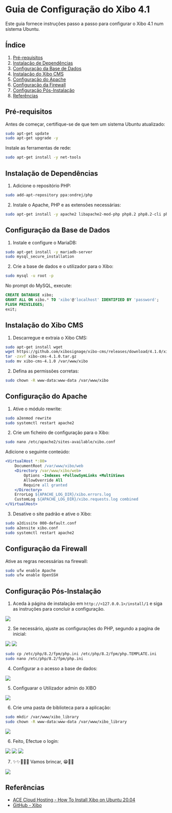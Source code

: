 # Guia de Configuração do Xibo 4.1

Este guia fornece instruções passo a passo para configurar o Xibo 4.1 num sistema Ubuntu.

## Índice

1. [Pré-requisitos](#pré-requisitos)
2. [Instalação de Dependências](#instalação-de-dependências)
3. [Configuração da Base de Dados](#configuração-da-base-de-dados)
4. [Instalação do Xibo CMS](#instalação-do-xibo-cms)
5. [Configuração do Apache](#configuração-do-apache)
6. [Configuração da Firewall](#configuração-da-firewall)
7. [Configuração Pós-Instalação](#configuração-pós-instalação)
8. [Referências](#referências)

## Pré-requisitos

Antes de começar, certifique-se de que tem um sistema Ubuntu atualizado:

```bash
sudo apt-get update
sudo apt-get upgrade -y
```

Instale as ferramentas de rede:

```bash
sudo apt-get install -y net-tools
```

## Instalação de Dependências

1. Adicione o repositório PHP:

```bash
sudo add-apt-repository ppa:ondrej/php
```

2. Instale o Apache, PHP e as extensões necessárias:

```bash
sudo apt-get install -y apache2 libapache2-mod-php php8.2 php8.2-cli php8.2-common php8.2-fpm php8.2-mysql php-sqlite3 php8.2-pgsql php8.2-zip php8.2-gd php8.2-mbstring php8.2-curl php8.2-xml php8.2-bcmath php8.2-tokenizer php8.2-gd php8.2-intl php8.2-zip php8.2-tidy php8.2-imagick php8.2-soap php8.2-zmq
```

## Configuração da Base de Dados

1. Instale e configure o MariaDB:

```bash
sudo apt-get install -y mariadb-server
sudo mysql_secure_installation
```

2. Crie a base de dados e o utilizador para o Xibo:

```bash
sudo mysql -u root -p
```

No prompt do MySQL, execute:

```sql
CREATE DATABASE xibo;
GRANT ALL ON xibo.* TO 'xibo'@'localhost' IDENTIFIED BY 'password';
FLUSH PRIVILEGES;
exit;
```

## Instalação do Xibo CMS

1. Descarregue e extraia o Xibo CMS:

```bash
sudo apt-get install wget
wget https://github.com/xibosignage/xibo-cms/releases/download/4.1.0/xibo-cms-4.1.0.tar.gz
tar -zxvf xibo-cms-4.1.0.tar.gz
sudo mv xibo-cms-4.1.0 /var/www/xibo
```

2. Defina as permissões corretas:

```bash
sudo chown -R www-data:www-data /var/www/xibo
```

## Configuração do Apache

1. Ative o módulo rewrite:

```bash
sudo a2enmod rewrite
sudo systemctl restart apache2
```

2. Crie um ficheiro de configuração para o Xibo:

```bash
sudo nano /etc/apache2/sites-available/xibo.conf
```

Adicione o seguinte conteúdo:

```apache
<VirtualHost *:80>
    DocumentRoot /var/www/xibo/web
    <Directory /var/www/xibo/web>
        Options -Indexes +FollowSymLinks +MultiViews
        AllowOverride All
        Require all granted
    </Directory>
    ErrorLog ${APACHE_LOG_DIR}/xibo.errors.log
    CustomLog ${APACHE_LOG_DIR}/xibo.requests.log combined
</VirtualHost>
```

3. Desative o site padrão e ative o Xibo:

```bash
sudo a2dissite 000-default.conf
sudo a2ensite xibo.conf
sudo systemctl restart apache2
```

## Configuração da Firewall

Ative as regras necessárias na firewall:

```bash
sudo ufw enable Apache
sudo ufw enable OpenSSH
```

## Configuração Pós-Instalação

1. Aceda à página de instalação em `http://<127.0.0.1>/install/1` e siga as instruções para concluir a configuração.

![](screenshot_1.png)

2. Se necessário, ajuste as configurações do PHP, segundo a pagina de inicial:

![](screenshot_2.png)
![](screenshot_3.png)

```bash
sudo cp /etc/php/8.2/fpm/php.ini /etc/php/8.2/fpm/php.TEMPLATE.ini
sudo nano /etc/php/8.2/fpm/php.ini
```

4. Configurar a o acesso a base de dados:

![](screenshot_4.png)

5. Configuarar o Utilizador admin do XIBO

![](screenshot_5.png)

6. Crie uma pasta de biblioteca para a aplicação:

```bash
sudo mkdir /var/www/xibo_library
sudo chown -R www-data:www-data /var/www/xibo_library
```

![](screenshot_6.png)

6. Feito, Efectue o login:

![](screenshot_7.png)
![](screenshot_8.png)
![](screenshot_9.png)

7. ✨✨🎉🎉🎉 Vamos brincar, 😁🤦‍♀️

![](screenshot_10.png)

## Referências

- [ACE Cloud Hosting - How To Install Xibo on Ubuntu 20.04](https://customer.acecloudhosting.com/index.php/knowledgebase/221/How-To-Install-Xibo-on-Ubuntu-20.04.html)
- [GitHub - Xibo](https://github.com/xibosignage/xibo/)
